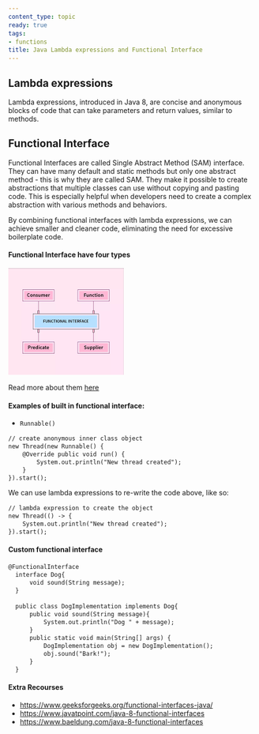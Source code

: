```yaml
---
content_type: topic
ready: true
tags:
- functions
title: Java Lambda expressions and Functional Interface
---
```


## Lambda expressions

Lambda expressions, introduced in Java 8, are concise and anonymous blocks of code that can take parameters and return values, similar to methods.

## Functional Interface

Functional Interfaces are called Single Abstract Method (SAM) interface. They can have many default and static methods but only one abstract method - this is why they are called SAM. They make it possible to create abstractions that multiple classes can use without copying and pasting code. This is especially helpful when developers need to create a complex abstraction with various methods and behaviors.

By combining functional interfaces with lambda expressions, we can achieve smaller and cleaner code, eliminating the need for excessive boilerplate code.

#### Functional Interface have four types

![functional-interface](function-interface.png)

Read more about them [here](https://www.geeksforgeeks.org/functional-interfaces-java/#:~:text=Java%20SE%208%20included%20four%20main%20kinds%20of%20functional%20interfaces%20which%20can%20be%20applied%20in)

#### Examples of built in functional interface:

- `Runnable()`

```
// create anonymous inner class object
new Thread(new Runnable() {
    @Override public void run() {
        System.out.println("New thread created");
    }
}).start();
```

We can use lambda expressions to re-write the code above, like so:

```
// lambda expression to create the object
new Thread(() -> {
    System.out.println("New thread created");
}).start();
```

#### Custom functional interface

```
@FunctionalInterface  
  interface Dog{  
      void sound(String message);  
  }

  public class DogImplementation implements Dog{  
      public void sound(String message){  
          System.out.println("Dog " + message);  
      }  
      public static void main(String[] args) {  
          DogImplementation obj = new DogImplementation();  
          obj.sound("Bark!");
      }  
  }
```

#### Extra Recourses

- https://www.geeksforgeeks.org/functional-interfaces-java/
- https://www.javatpoint.com/java-8-functional-interfaces
- https://www.baeldung.com/java-8-functional-interfaces
